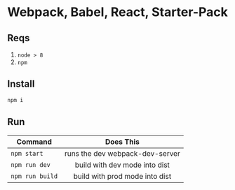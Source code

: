 # Webpack, Babel, React, Starter-Pack

## Reqs
1. `node > 8`
1. `npm`

## Install

```bash
npm i
```
## Run

| Command         | Does This                       |
| --------------- | :-----------------------------: |
| `npm start`     | runs the dev webpack-dev-server |
| `npm run dev`   | build with dev mode into dist   |
| `npm run build` | build with prod mode into dist  |
